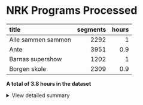 # NRK Programs Processed
| title              |   segments |   hours |
|:-------------------|-----------:|--------:|
| Alle sammen sammen |       2292 |     1   |
| Ante               |       3951 |     0.9 |
| Barnas supershow   |       1202 |     1   |
| Borgen skole       |       2309 |     0.9 |


**A total of 3.8 hours in the dataset**<details><summary>View detailed summary</summary>
## Detailed View
| title              | program_id   | subtitle                    | category     |   segments |   hours |
|:-------------------|:-------------|:----------------------------|:-------------|-----------:|--------:|
| Alle sammen sammen | MSUB22000113 | 1. episode                  | barn         |        753 |     0.3 |
| Alle sammen sammen | MSUB22000213 | 2. episode                  | barn         |        763 |     0.3 |
| Alle sammen sammen | MSUB22000313 | 3. episode                  | barn         |        776 |     0.4 |
| Ante               | FBUA06000075 | 1. episode                  | drama-serier |       1268 |     0.3 |
| Ante               | FBUA06000175 | 2. episode                  | drama-serier |       1308 |     0.3 |
| Ante               | FBUA06000275 | 3. episode                  | drama-serier |       1375 |     0.3 |
| Barnas supershow   | MSUS01004710 | 1. episode                  | barn         |        372 |     0.3 |
| Barnas supershow   | MSUS01004810 | 2. episode                  | barn         |        389 |     0.3 |
| Barnas supershow   | MSUS01004910 | 3. episode                  | barn         |        441 |     0.3 |
| Borgen skole       | FBUA03003087 | 1. Borgen skole - klasse 6B | barn         |        696 |     0.3 |
| Borgen skole       | FBUA03003187 | 2. Borgen skole - klasse 6B | barn         |        888 |     0.3 |
| Borgen skole       | FBUA03003287 | 3. Borgen skole - klasse 6B | barn         |        725 |     0.3 |</details>

